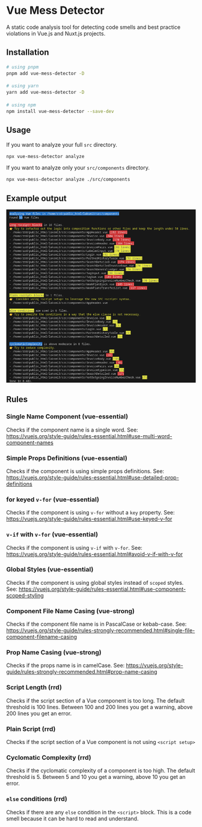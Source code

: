 # Vue Mess Detector

A static code analysis tool for detecting code smells and best practice violations in Vue.js and Nuxt.js projects.

## Installation

```bash
# using pnpm
pnpm add vue-mess-detector -D

# using yarn
yarn add vue-mess-detector -D

# using npm
npm install vue-mess-detector --save-dev
```

## Usage

If you want to analyze your full `src` directory.

```bash
npx vue-mess-detector analyze
```

If you want to analyze only your `src/components` directory.

```bash
npx vue-mess-detector analyze ./src/components
```

## Example output

![Output Image](output.png)

## Rules

### Single Name Component (vue-essential)

Checks if the component name is a single word.
See: https://vuejs.org/style-guide/rules-essential.html#use-multi-word-component-names

### Simple Props Definitions (vue-essential)

Checks if the component is using simple props definitions.
See: https://vuejs.org/style-guide/rules-essential.html#use-detailed-prop-definitions

### for keyed `v-for` (vue-essential)

Checks if the component is using `v-for` without a `key` property.
See: https://vuejs.org/style-guide/rules-essential.html#use-keyed-v-for

### `v-if` with `v-for` (vue-essential)

Checks if the component is using `v-if` with `v-for`.
See: https://vuejs.org/style-guide/rules-essential.html#avoid-v-if-with-v-for

### Global Styles (vue-essential)

Checks if the component is using global styles instead of `scoped` styles.
See: https://vuejs.org/style-guide/rules-essential.html#use-component-scoped-styling

### Component File Name Casing (vue-strong)

Checks if the component file name is in PascalCase or kebab-case.
See: https://vuejs.org/style-guide/rules-strongly-recommended.html#single-file-component-filename-casing

### Prop Name Casing (vue-strong)

Checks if the props name is in camelCase.
See: https://vuejs.org/style-guide/rules-strongly-recommended.html#prop-name-casing

### Script Length (rrd)

Checks if the script section of a Vue component is too long. The default threshold is 100 lines. Between 100 and 200 lines you get a warning, above 200 lines you get an error.

### Plain Script (rrd)

Checks if the script section of a Vue component is not using `<script setup>`

### Cyclomatic Complexity (rrd)

Checks if the cyclomatic complexity of a component is too high. The default threshold is 5. Between 5 and 10 you get a warning, above 10 you get an error.

### `else` conditions (rrd)

Checks if there are any `else` condition in the `<script>` block. This is a code smell because it can be hard to read and understand.
